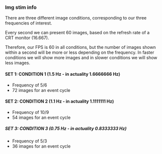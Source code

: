 ### Img stim info
There are three different image conditions, corresponding to our three frequencies of interest.

Every second we can present 60 images, based on the refresh rate of a CRT monitor (16.667).

Therefore, our FPS is 60 in all conditions, but the number of images shown within a second will be
more or less depending on the frequency. In faster conditions we will show more images and in
slower conditions we will show less images.

#### SET 1: CONDITION 1 (1.5 Hz - in actuality 1.6666666 Hz)
- Frequency of 5/6
- 72 images for an event cycle

#### SET 2: CONDITION 2 (1.1 Hz - in actuality 1.1111111 Hz)
- Frequency of 10/9
- 54 images for an event cycle

##### SET 3: CONDITION 3 (0.75 Hz - in actuality 0.8333333 Hz)
- Frequency of 5/3
- 36 images for an event cycle
